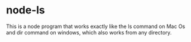 # node-ls
This is a node program that works exactly like the ls command on Mac Os and dir command on windows, which also works from any directory.
